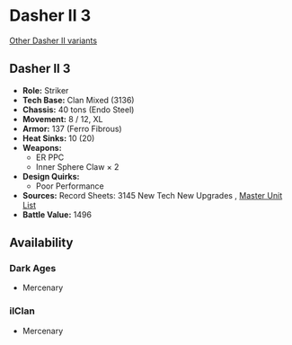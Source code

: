 # Dasher II 3 

[Other Dasher II variants](../dasher_ii.md) 

## Dasher II 3 

- **Role:** Striker 
- **Tech Base:** Clan Mixed (3136) 
- **Chassis:** 40 tons (Endo Steel) 
- **Movement:** 8 / 12, XL 
- **Armor:** 137 (Ferro Fibrous) 
- **Heat Sinks:** 10 (20) 
- **Weapons:** 
  - ER PPC 
  - Inner Sphere Claw × 2 
- **Design Quirks:** 
  - Poor Performance 
- **Sources:** Record Sheets: 3145 New Tech New Upgrades , [Master Unit List](http://masterunitlist.info/Unit/Details/6920) 
- **Battle Value:** 1496 

## Availability 

### Dark Ages 

- Mercenary 

### ilClan 

- Mercenary 

